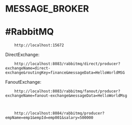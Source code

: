 # MESSAGE_BROKER

#RabbitMQ
=====================================

        http://localhost:15672


DirectExchange:


        http://localhost:8083/rabbitmq/direct/producer?exchangeName=direct-exchange&routingKey=finance&messageData=HelloWorldMSG
        
        
FanoutExchange:


        http://localhost:8083/rabbitmq/fanout/producer?exchangeName=fanout-exchange&messageData=HelloWorldMsg
        
        
        
        http://localhost:8084/rabbitmq/producer?empName=emp1&empId=emp001&salary=500000
